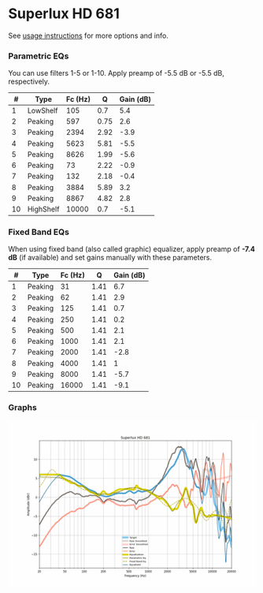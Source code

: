 # Superlux HD 681
See [usage instructions](https://github.com/jaakkopasanen/AutoEq#usage) for more options and info.

### Parametric EQs
You can use filters 1-5 or 1-10. Apply preamp of -5.5 dB or -5.5 dB, respectively.

|   # | Type      |   Fc (Hz) |    Q |   Gain (dB) |
|-----|-----------|-----------|------|-------------|
|   1 | LowShelf  |       105 | 0.7  |         5.4 |
|   2 | Peaking   |       597 | 0.75 |         2.6 |
|   3 | Peaking   |      2394 | 2.92 |        -3.9 |
|   4 | Peaking   |      5623 | 5.81 |        -5.5 |
|   5 | Peaking   |      8626 | 1.99 |        -5.6 |
|   6 | Peaking   |        73 | 2.22 |        -0.9 |
|   7 | Peaking   |       132 | 2.18 |        -0.4 |
|   8 | Peaking   |      3884 | 5.89 |         3.2 |
|   9 | Peaking   |      8867 | 4.82 |         2.8 |
|  10 | HighShelf |     10000 | 0.7  |        -5.1 |

### Fixed Band EQs
When using fixed band (also called graphic) equalizer, apply preamp of **-7.4 dB** (if available) and set gains manually with these parameters.

|   # | Type    |   Fc (Hz) |    Q |   Gain (dB) |
|-----|---------|-----------|------|-------------|
|   1 | Peaking |        31 | 1.41 |         6.7 |
|   2 | Peaking |        62 | 1.41 |         2.9 |
|   3 | Peaking |       125 | 1.41 |         0.7 |
|   4 | Peaking |       250 | 1.41 |         0.2 |
|   5 | Peaking |       500 | 1.41 |         2.1 |
|   6 | Peaking |      1000 | 1.41 |         2.1 |
|   7 | Peaking |      2000 | 1.41 |        -2.8 |
|   8 | Peaking |      4000 | 1.41 |         1   |
|   9 | Peaking |      8000 | 1.41 |        -5.7 |
|  10 | Peaking |     16000 | 1.41 |        -9.1 |

### Graphs
![](./Superlux%20HD%20681.png)
